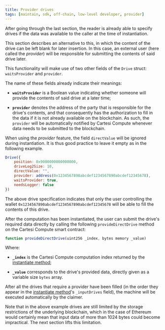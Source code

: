 ```yaml
---
title: Provider drives
tags: [maintain, sdk, off-chain, low-level developer, provider]
---
```


After going through the last section, the reader is already able to specify drives if the data was available to the caller at the time of instantiation.

This section describes an alternative to this, in which the content of the drive can be left blank for later insertion.
In this case, an external user (here called the *provider*) will be responsible for submitting the contents of said drive later.

This functionality will make use of two other fields of the `Drive` struct: `waitsProvider` and `provider`.

The name of these fields already indicate their meanings:

- **`waitsProvider`** is a Boolean value indicating whether someone will provide the contents of said drive at a later time;

- **`provider`** denotes the address of the party that is responsible for the drive's contents, and that consequently has the authorization to fill in the data if it is not already available on the blockchain. As such, the `provider` will be automatically notified by Cartesi Compute whenever data needs to be submitted to the blockchain.

When using the *provider* feature, the field `directValue` will be ignored during instantiation. It is thus good practice to leave it empty as in the following example.

```javascript
Drive({
    position: 0x9000000000000000,
    driveLog2Size: 10,
    directValue: "",
    provider: address(0x1234567890abcdef1234567890abcdef12345678),
    waitsProvider: true,
    needsLogger: false
})
```

The above drive specification indicates that only the user controlling the wallet `0x1234567890abcdef1234567890abcdef12345678` will be able to fill the contents of this drive.

After the computation has been instantiated, the user can submit the drive's required data directly by calling the following `provideDirectDrive` method on the Cartesi Compute smart contract:

```javascript
function provideDirectDrive(uint256 _index, bytes memory _value)
```

Where:

- **`_index`** is the Cartesi Compute computation index returned by the [instantiate method](../compute/instantiate);

- **`_value`** corresponds to the drive's provided data, directly given as a variable size `bytes` array.

After all the drives that require a provider have been filled (in the order they appear in the [instantiate method](../compute/instantiate)'s `_inputDrives` field), the machine will be executed automatically by the claimer.

Note that in the above example drives are still limited by the storage restrictions of the underlying blockchain, which in the case of Ethereum would certainly mean that input data of more than 1024 bytes could become impractical.
The next section lifts this limitation.

